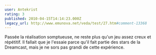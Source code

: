 ```yaml
---
user: Antekrist
rating: 3
published: 2010-04-15T14:14:23.000Z
legacy_url: http://www.emunova.net/veda/test/27.htm#comment-13368
---
```

Passée la réalisation somptueuse, ne reste plus qu'un jeu assez creux et répétitif. Il fallait que je l'essaie parce qu'il fait partie des stars de la Dreamcast, mais je ne sors pas grandi de cette expérience.